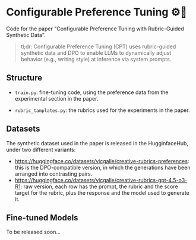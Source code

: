 # Configurable Preference Tuning ⚙️📝

Code for the paper "Configurable Preference Tuning with Rubric-Guided Synthetic Data".

> tl;dr: Configurable Preference Tuning (CPT) uses rubric-guided synthetic data and DPO to enable LLMs to dynamically adjust behavior (e.g., writing style) at inference via system prompts.


## Structure

* `train.py`: fine-tuning code, using the preference data from the experimental section in the paper.

* `rubric_tamplates.py`: the rubrics used for the experiments in the paper.


## Datasets

The synthetic dataset used in the paper is released in the HugginfaceHub, under two different variants:

* https://huggingface.co/datasets/vicgalle/creative-rubrics-preferences: this is the DPO-compatible version, in which the generations have been arranged into contrasting pairs.
* https://huggingface.co/datasets/vicgalle/creative-rubrics-gpt-4.5-o3-R1: raw version, each row has the prompt, the rubric and the score target for the rubric, plus the response and the model used to generate it.

## Fine-tuned Models

To be released soon...
